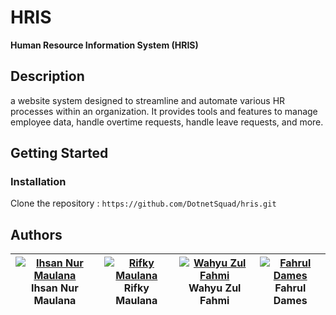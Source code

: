 # HRIS
**Human Resource Information System (HRIS)**
## Description 
a website system designed to streamline and automate various HR processes within an organization. It provides tools and features to manage employee data, handle overtime requests, handle leave requests, and more.
## Getting Started
### **Installation**
Clone the repository : `https://github.com/DotnetSquad/hris.git`
## Authors

| [![Ihsan Nur Maulana](https://github.com/ihsannurmaulana.png)](https://github.com/ihsannurmaulana)<br>Ihsan Nur Maulana | [![Rifky Maulana](https://github.com/rifkymaulana.png)](https://github.com/rifkymaulana)<br>Rifky Maulana | [![Wahyu Zul Fahmi](https://github.com/Wahyuzul.png)](https://github.com/Wahyuzul)<br>Wahyu Zul Fahmi | [![Fahrul Dames](https://github.com/FahrulDems.png)](https://github.com/FahrulDems)<br>Fahrul Dames |
| --- | --- | --- | --- |


